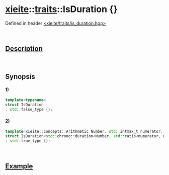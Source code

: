 # [xieite](../../xieite.md)\:\:[traits](../../traits.md)\:\:IsDuration \{\}
Defined in header [<xieite/traits/is_duration.hpp>](../../../include/xieite/traits/is_duration.hpp)

&nbsp;

## [Description](../concepts/duration.md#Description)

&nbsp;

## Synopsis
#### 1)
```cpp
template<typename>
struct IsDuration
: std::false_type {};
```
#### 2)
```cpp
template<xieite::concepts::Arithmetic Number, std::intmax_t numerator, std::intmax_t denominator>
struct IsDuration<std::chrono::duration<Number, std::ratio<numerator, denominator>>>
: std::true_type {};
```

&nbsp;

## [Example](../concepts/duration.md#Example)
